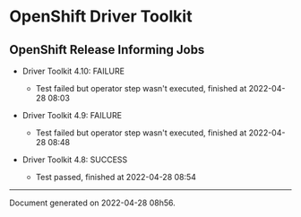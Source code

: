 
OpenShift Driver Toolkit
========================

OpenShift Release Informing Jobs
--------------------------------



* Driver Toolkit 4.10: FAILURE
  - Test failed but operator step wasn't executed, finished at 2022-04-28 08:03








* Driver Toolkit 4.9: FAILURE
  - Test failed but operator step wasn't executed, finished at 2022-04-28 08:48








* Driver Toolkit 4.8: SUCCESS
  - Test passed, finished at 2022-04-28 08:54






---
Document generated on 2022-04-28 08h56.
